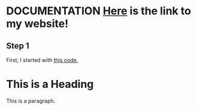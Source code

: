 # DOCUMENTATION [Here](https://claire-mayfield.github.io/) is the link to my website!

## Step 1
First, I started with [this code.](https://www.w3schools.com/html/tryit.asp?filename=tryhtml_default)

<!DOCTYPE html>
<html>
<head>
<title>Page Title</title>
</head>
<body>

<h1>This is a Heading</h1>
<p>This is a paragraph.</p>

</body>
</html>